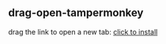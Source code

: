 ## drag-open-tampermonkey

drag the link to open a new tab: [click to install](https://github.com/ahaoboy/drag-open-tampermonkey/releases/latest/download/main.user.js)
